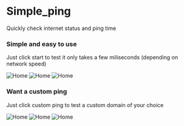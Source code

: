 # Simple_ping
Quickly check internet status and ping time

### Simple and easy to use
Just click start to test it only takes a few miliseconds (depending on network speed)

![Home](https://github.com/awesomelewis2007/Simple_ping/blob/main/doc/homepage.png)
![Home](https://github.com/awesomelewis2007/Simple_ping/blob/main/doc/internet.png)
![Home](https://github.com/awesomelewis2007/Simple_ping/blob/main/doc/no_internet.png)

### Want a custom ping
Just click custom ping to test a custom domain of your choice

![Home](https://github.com/awesomelewis2007/Simple_ping/blob/main/doc/custom_home.png)
![Home](https://github.com/awesomelewis2007/Simple_ping/blob/main/doc/custom_connected.png)
![Home](https://github.com/awesomelewis2007/Simple_ping/blob/main/doc/custom_not_connected.png)
